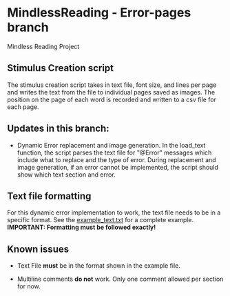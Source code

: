 # MindlessReading - Error-pages branch

Mindless Reading Project


## Stimulus Creation script 

The stimulus creation script takes in text file, font size, and lines per page and writes the text from the file to individual pages saved as images. The position on the page of each word is recorded and written to a csv file for each page. 

## Updates in this branch: 

 - Dynamic Error replacement and image generation. In the load_text function, the script parses the text file for "@Error" messages which include what to replace and the type of error. During replacement and image generation, if an error cannot be implemented, the script should show which text section and error. 

## Text file formatting

 For this dynamic error implementation to work, the text file needs to be in a specific format. See the [example_text.txt](StimulusCreation/example_text/example_text.txt) for a complete example. **IMPORTANT: Formatting must be followed exactly!**

## Known issues 

 - Text File **must** be in the format shown in the example file. 

 - Multiline comments **do not** work. Only one comment allowed per section for now. 

